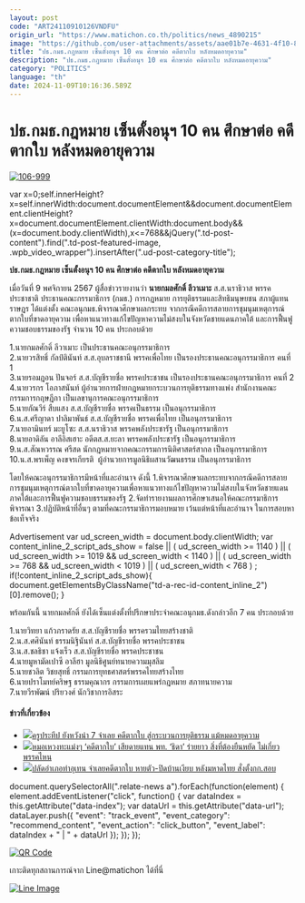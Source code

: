 ```yaml
---
layout: post
code: "ART24110910126VNDFU"
origin_url: "https://www.matichon.co.th/politics/news_4890215"
image: "https://github.com/user-attachments/assets/aae01b7e-4631-4f10-8955-746f18031c25"
title: "ปธ.กมธ.กฎหมาย เซ็นตั้งอนุฯ 10 คน ศึกษาต่อ คดีตากใบ หลังหมดอายุความ"
description: "ปธ.กมธ.กฎหมาย เซ็นตั้งอนุฯ 10 คน ศึกษาต่อ คดีตากใบ หลังหมดอายุความ"
category: "POLITICS"
language: "th"
date: 2024-11-09T10:16:36.589Z
---
```


# ปธ.กมธ.กฎหมาย เซ็นตั้งอนุฯ 10 คน ศึกษาต่อ คดีตากใบ หลังหมดอายุความ

[![](https://www.matichon.co.th/wp-content/uploads/2024/11/106-999.jpg "106-999")](https://www.matichon.co.th/wp-content/uploads/2024/11/106-999.jpg)

var x=0;self.innerHeight?x=self.innerWidth:document.documentElement&&document.documentElement.clientHeight?x=document.documentElement.clientWidth:document.body&&(x=document.body.clientWidth),x<=768&&jQuery(".td-post-content").find(".td-post-featured-image, .wpb\_video\_wrapper").insertAfter(".ud-post-category-title");

**ปธ.กมธ.กฎหมาย เซ็นตั้งอนุฯ 10 คน ศึกษาต่อ คดีตากใบ หลังหมดอายุความ**

เมื่อวันที่ 9 พศจิกายน 2567 ผู้สื่อข่าวรายงานว่า **นายกมลศักดิ์ ลีวาเมาะ** ส.ส.นราธิวาส พรรคประชาชาติ ประธานคณะกรรมาธิการ (กมธ.) การกฎหมาย การยุติธรรมและสิทธิมนุษยชน สภาผู้แทนราษฎร ได้แต่งตั้ง คณะอนุกมธ.พิจารณาศึกษาผลกระทบ จากกรณีคดีการสลายการชุมนุมเหตุการณ์ตากใบที่ขาดอายุความ เพื่อหาแนวทางแก้ไขปัญหาความไม่สงบในจังหวัดชายแดนภาคใต้ และการฟื้นฟูความชอบธรรมของรัฐ จำนวน 10 คน ประกอบด้วย

1.นายกมลศักดิ์ ลีวาเมาะ เป็นประธานคณะอนุกรรมาธิการ  
2.นายวรสิทธิ์ กัลป์ตินันท์ ส.ส.อุบลราชธานี พรรคเพื่อไทย เป็นรองประธานคณะอนุกรรมาธิการ คนที่ 1  
3.นายรอมฎอน ปันจอร์ ส.ส.บัญชีรายชื่อ พรรคประชาชน เป็นรองประธานคณะอนุกรรมาธิการ คนที่ 2  
4.นายวรกร โอภาสนันท์ ผู้อำนวยการฝ่ายกฎหมายกระบวนการยุติธรรมทางแพ่ง สำนักงานคณะกรรมการกฤษฎีกา เป็นเลขานุการคณะอนุกรรมาธิการ  
5.นายกัณวีร์ สืบแสง ส.ส.บัญชีรายชื่อ พรรคเป็นธรรม เป็นอนุกรรมาธิการ  
6.น.ส.ศรีญาดา ปาลิมาพันธ์ ส.ส.บัญชีรายชื่อ พรรคเพื่อไทย เป็นอนุกรรมาธิการ  
7.นายอามินทร์ มะยูโซะ ส.ส.นราธิวาส พรรคพลังประชารัฐ เป็นอนุกรรมาธิการ  
8.นายอาดิลัน อาลีอิสเฮาะ อดีตส.ส.ยะลา พรรคพลังประชารัฐ เป็นอนุกรรมาธิการ  
9.น.ส.สัณหวรรณ ศรีสด นักกฎหมายจากคณะกรรมการนิติศาสตร์สากล เป็นอนุกรรมาธิการ  
10.น.ส.พรเพ็ญ คงขจรเกียรติ  ผู้อำนวยการมูลนิธิผสานวัฒนธรรม เป็นอนุกรรมาธิการ

โดยให้คณะอนุกรรมาธิการมีหน้าที่และอำนาจ ดังนี้ 1.พิจารณาศึกษาผลกระทบจากกรณีคดีการสลายการชุมนุมเหตุการณ์ตากใบที่ขาดอายุความเพื่อหาแนวทางแก้ไขปัญหาความไม่สงบในจังหวัดชายแดนภาคใต้และการฟื้นฟูความชอบธรรมของรัฐ 2.จัดทำรายงานผลการศึกษาเสนอให้คณะกรรมาธิการพิจารณา 3.ปฏิบัติหน้าที่อื่นๆ ตามที่คณะกรรมาธิการมอบหมาย เว้นแต่หน้าที่และอำนาจ ในการสอบหาข้อเท็จจริง

Advertisement var ud\_screen\_width = document.body.clientWidth; var content\_inline\_2\_script\_ads\_show = false || ( ud\_screen\_width >= 1140 ) || ( ud\_screen\_width >= 1019 && ud\_screen\_width < 1140 ) || ( ud\_screen\_width >= 768 && ud\_screen\_width < 1019 ) || ( ud\_screen\_width < 768 ) ; if(!content\_inline\_2\_script\_ads\_show){ document.getElementsByClassName("td-a-rec-id-content\_inline\_2")\[0\].remove(); }

พร้อมกันนี้ นายกมลศักดิ์ ยังได้เซ็นแต่งตั้งที่ปรึกษาประจำคณะอนุกมธ.ดังกล่าวอีก 7 คน ประกอบด้วย

1.นายวิทยา แก้วภราดรัย ส.ส.บัญชีรายชื่อ พรรครวมไทยสร้างชาติ  
2.น.ส.ศศินันท์ ธรรมนิฐินันท์ ส.ส.บัญชีรายชื่อ พรรคประชาชน  
3.น.ส.ชลธิชา แจ้งเร็ว ส.ส.บัญชีรายชื่อ พรรคประชาชน  
4.นายมูหามัดเปาซี อาลีฮา มูลนิธิศูนย์ทนายความมุสลิม  
5.นายชวลิต วิชยสุทธิ์ กรรมการยุทธศาสตร์พรรคไทยสร้างไทย  
6.นายปราโมทย์คริษฐ ธรรมคุณากร กรรมการเผยแพร่กฎหมาย สภาทนายความ  
7.นายวีรพัฒน์ ปริยวงศ์ นักวิชาการอิสระ

#### ข่าวที่เกี่ยวข้อง

*   [![](https://www.matichon.co.th/wp-content/uploads/2024/10/ประทีป-อึ้งทรงธรรม-ฮาตะ.jpg)ครูประทีป ยังหวังนำ 7 จำเลย คดีตากใบ สู่กระบวนการยุติธรรม แม้หมดอายุความ](https://www.matichon.co.th/politics/news_4876281)
*   [![](https://www.matichon.co.th/wp-content/uploads/2024/10/siadie1.jpg)หมอเหวงทะแม่งๆ ‘คดีตากใบ’ เสียดายแทน พท. ‘ธิดา’ ร่ายยาว สิ่งที่ต้องยืนหยัด ไม่เกี่ยวพรรคไหน](https://www.matichon.co.th/politics/news_4875983)
*   [![](https://www.matichon.co.th/wp-content/uploads/2024/10/xit6-wed.jpg)ปลัดอำเภอท่าอุเทน จำเลยคดีตากใบ หายตัว-ปิดบ้านเงียบ หลังมหาดไทย สั่งตั้งกก.สอบ](https://www.matichon.co.th/region/news_4874032)

document.querySelectorAll(".relate-news a").forEach(function(element) { element.addEventListener("click", function() { var dataIndex = this.getAttribute("data-index"); var dataUrl = this.getAttribute("data-url"); dataLayer.push({ "event": "track\_event", "event\_category": "recommend\_content", "event\_action": "click\_button", "event\_label": dataIndex + " | " + dataUrl }); }); });

[![QR Code](https://www.matichon.co.th/wp-content/uploads/2023/07/wob1371z.jpg)](https://lin.ee/ht0nDxX)

เกาะติดทุกสถานการณ์จาก Line@matichon ได้ที่นี่

[![Line Image](https://www.matichon.co.th/wp-content/uploads/2023/07/th.png)](https://lin.ee/ht0nDxX)